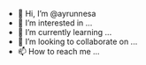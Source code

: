 - 👋 Hi, I’m @ayrunnesa
- 👀 I’m interested in ...
- 🌱 I’m currently learning ...
- 💞️ I’m looking to collaborate on ...
- 📫 How to reach me ...

<!---
ayrunnesa/ayrunnesa is a ✨ special ✨ repository because its `README.md` (this file) appears on your GitHub profile.
You can click the Preview link to take a look at your changes.
--->
